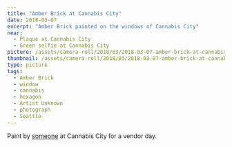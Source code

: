 ```yaml
---
title: "Amber Brick at Cannabis City"
date: 2018-03-07
excerpt: "Amber Brick painted on the windows of Cannabis City"
near:
  - Plaque at Cannabis City
  - Green selfie at Cannabis City
picture: /assets/camera-roll/2018/03/2018-03-07-amber-brick-at-cannabis-city/20180308_000314801_iOS.jpg
thumbnail: /assets/camera-roll/2018/03/2018-03-07-amber-brick-at-cannabis-city/20180308_000314801_iOS-thumbnail.jpg
type: picture
tags:
  - Amber Brick
  - window
  - cannabis
  - hexagon
  - Artist Unknown
  - photograph  
  - Seattle
---
```

Paint by [someone](/artist-unknown/) at Cannabis City for a vendor day.